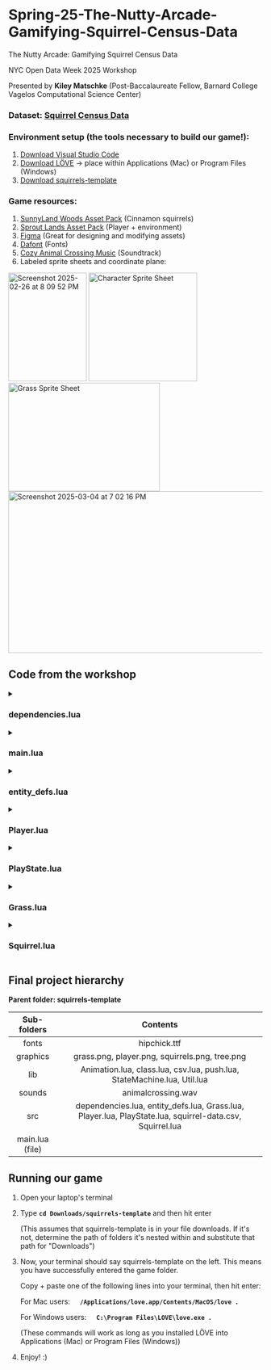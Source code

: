 # Spring-25-The-Nutty-Arcade-Gamifying-Squirrel-Census-Data

The Nutty Arcade: Gamifying Squirrel Census Data

NYC Open Data Week 2025 Workshop

Presented by **Kiley Matschke** (Post-Baccalaureate Fellow, Barnard College Vagelos Computational Science Center)

### **Dataset:** [Squirrel Census Data](https://www.dropbox.com/scl/fi/is2yaa5gz1of32xo1xwvd/squirrel-data.csv?rlkey=sao5wj2tqd98nzs6rsi5k7ot6&e=2&dl=0)

### **Environment setup (the tools necessary to build our game!):**

1. [Download Visual Studio Code](https://code.visualstudio.com/Download)
2. [Download LÖVE](https://love2d.org/) -> place within Applications (Mac) or Program Files (Windows)
3. [Download squirrels-template](https://drive.google.com/drive/folders/1Cppc49yuj7DFr-kQffVcl65eKnL7lnM-?usp=drive_link)


### **Game resources:**

1. [SunnyLand Woods Asset Pack](https://ansimuz.itch.io/sunnyland-woods) (Cinnamon squirrels)
2. [Sprout Lands Asset Pack](https://cupnooble.itch.io/sprout-lands-asset-pack) (Player + environment)
3. [Figma](http://figma.com) (Great for designing and modifying assets)
4. [Dafont](https://www.dafont.com/) (Fonts)
5. [Cozy Animal Crossing Music](https://youtu.be/8kBlKM71pjc?si=20Xfh4WgZb2Sj34r) (Soundtrack)
6. Labeled sprite sheets and coordinate plane:
<img width="155" height="215" alt="Screenshot 2025-02-26 at 8 09 52 PM" src="https://github.com/user-attachments/assets/cf662058-8055-48db-a4b8-2bce5f9d00f6" />
<img width="215" height="215" alt="Character Sprite Sheet" src="https://github.com/user-attachments/assets/861bc49f-eee1-4f24-992e-6ac2d335d3ed" />
<img width="300" height="215" alt="Grass Sprite Sheet" src="https://github.com/user-attachments/assets/f8217443-9cd3-44ff-9dbf-ae7473ea5bfd" />
<img width="650" height="320" alt="Screenshot 2025-03-04 at 7 02 16 PM" src="https://github.com/user-attachments/assets/dd6cc686-572f-4b2d-b966-84f5b65e2781" />





## **Code from the workshop**


<details>
  <summary><h3><b>dependencies.lua</b></h3></summary>
  
  ```lua
      Class = require 'lib/class'
      push = require 'lib/push'
      require 'lib/Animation'
      require 'lib/StateMachine'
      require 'lib/Util'
      
      require 'src/entity_defs'
      require 'src/Player'
      require 'src/PlayState'
      require 'src/Grass'
      require 'src/Squirrel'
      
      
      gFonts = {
          ['large'] = love.graphics.newFont('fonts/hipchick.ttf', 45)
      }
      
      
      gSounds = {
          ['music'] = love.audio.newSource('sounds/animalcrossing.wav', 'stream')
      }
      
      
      gTextures = {
          ['player'] = love.graphics.newImage('graphics/player.png'),
          ['grass'] = love.graphics.newImage('graphics/grass.png'),
          ['squirrels'] = love.graphics.newImage('graphics/squirrels.png'),
          ['tree'] = love.graphics.newImage('graphics/tree.png')
      }
      
      
      gFrames = {
          ['player'] = GenerateQuads(gTextures['player'], 48, 48),
          ['grass'] = GenerateQuads(gTextures['grass'], 64, 64),
          ['squirrels'] = GenerateQuads(gTextures['squirrels'], 32, 32)
      }
  ```
</details>






<details>
  <summary><h3><b>main.lua</b></h3></summary>
  
  ```lua
      require 'src/dependencies'
      
      VIRTUAL_WIDTH = 1280
      VIRTUAL_HEIGHT = 720
      
      
      function love.load()
          love.window.setTitle('NYC Open Data Week 2025')
          love.graphics.setDefaultFilter('nearest', 'nearest')
      
          push:setupScreen(VIRTUAL_WIDTH, VIRTUAL_HEIGHT, VIRTUAL_WIDTH, VIRTUAL_HEIGHT, {
              fullscreen = false, 
              vsync = true, 
              rezibale = true
          })
      
          gStateMachine = StateMachine {
              ['play'] = function() return PlayState() end
          }
          gStateMachine:change('play')
      
          gSounds['music']:setLooping(true)
          gSounds['music']:play()
      end
      
      
      function love.resize(w,h)
          push:resize(w,h)
      end
      
      
      function love.keypressed(key)
          love.keyboard.keysPressed[key] = true
          if key == 'return' or key == 'enter' then
              love.event.quit('restart')
          end
          if key == 'escape' then
              love.event.quit()
          end
      end
      
      
      function love.update(dt)
          love.keyboard.keysPressed = {}
          gStateMachine:update(dt)
      end
      
      
      function love.draw()
          push:start()
          love.graphics.clear(192/255, 212/255, 112/255)
          gStateMachine:render()
          push:finish()
      end
  ```
</details>







<details>
  <summary><h3><b>entity_defs.lua</b></h3></summary>
  
  ```lua
      ENTITY_DEFS = {
          ['player'] = {
              animations = {
                  ['walk-down'] = {frames = {1,2,3,4}, interval = 0.25, texture = 'player'},
                  ['walk-up'] = {frames = {5,6,7,8}, interval = 0.25, texture = 'player'},
                  ['walk-left'] = {frames = {9,10,11,12}, interval = 0.25, texture = 'player'},
                  ['walk-right'] = {frames = {13,14,15,16}, interval = 0.25, texture = 'player'},
      
                  ['idle-down'] = {frames = {1}, interval = 0, texture = 'player'},
                  ['idle-up'] = {frames = {5}, interval = 0, texture = 'player'},
                  ['idle-left'] = {frames = {9}, interval = 0, texture = 'player'},
                  ['idle-right'] = {frames = {13}, interval = 0, texture = 'player'},
              }
          },
      
      
          ['gray-squirrel'] = {
              animations = {
                  ['wag-tail'] = {frames = {1,2}, interval = 0.5, texture = 'squirrels'}
              }
          },
      
          ['cinnamon-squirrel'] = {
              animations = {
                  ['wag-tail'] = {frames = {3,4}, interval = 0.5, texture = 'squirrels'}
              }
          },
      
          ['black-squirrel'] = {
              animations = {
                  ['wag-tail'] = {frames = {5,6}, interval = 0.5, texture = 'squirrels'}
              }
          }
      }
  ```
</details>







<details>
  <summary><h3><b>Player.lua</b></h3></summary>
  
  ```lua
      Player = Class{}
      
      
      function Player:init()
          self.speed = 300
          self.x = 1
          self.y = 1
          self.animations = {}
      
          for direction, def in pairs(ENTITY_DEFS['player'].animations) do
              self.animations[direction] = Animation(def)
          end
      
          self.direction = 'idle-down'
          self.currentAnimation = self.animations[self.direction]
      end 
      
      
      function Player:update(dt)
          if love.keyboard.isDown('down') then
              self.direction = 'walk-down'
              self.y = self.y + self.speed * dt
          elseif love.keyboard.isDown('up') then
              self.direction = 'walk-up'
              self.y = self.y - self.speed * dt
          elseif love.keyboard.isDown('left') then
              self.direction = 'walk-left'
              self.x = self.x - self.speed * dt
          elseif love.keyboard.isDown('right') then
              self.direction = 'walk-right'
              self.x = self.x + self.speed * dt
          else
              self.direction = 'idle-' .. self.direction:sub(6)
          end
      
          self.currentAnimation = self.animations[self.direction]
          self.currentAnimation:update(dt)
      end
      
      
      function Player:render()
          self.currentAnimation:render(self.x, self.y)
      end
  ```
</details>








<details>
  <summary><h3><b>PlayState.lua</b></h3></summary>
  
  ```lua
      PlayState = Class{}
      
      
      function PlayState:init()
          self.player = Player()
          self.grass = Grass()
      
          local csv = require('lib/csv')
          local file = io.open('src/squirrel-data.csv', 'r')
          local data = file:read('*a')
          file:close()
      
          local parks, park_names = {}, {}
          local parsed_data = csv.openstring(data, {header=true})
          for row in parsed_data:lines() do 
              parks[row.Park] = parks[row.Park] or {}
              table.insert(parks[row.Park], row)
          end
          for park_name in pairs(parks) do
              table.insert(park_names, park_name)
          end
      
          self.squirrels = {}
          local function add_squirrel(row,color)
              local x = math.random(128, VIRTUAL_WIDTH-128)
              local y = math.random(128, VIRTUAL_HEIGHT-144)
              local above_ground = string.find(row.Location, 'Above Ground') and true or false
              table.insert(self.squirrels, {squirrel = Squirrel(x,y,color, above_ground), x=x, y=y})
          end
      
          self.selected_park = park_names[math.random(#park_names)]
          self.gray_count, self.cinnamon_count, self.black_count = 0,0,0
          for index, row in ipairs(parks[self.selected_park]) do 
              if row.Color == 'Gray' then
                  self.gray_count = self.gray_count + 1
                  add_squirrel(row, 'gray')
              elseif row.Color == 'Cinnamon' then 
                  self.cinnamon_count = self.cinnamon_count + 1
                  add_squirrel(row, 'cinnamon')
              elseif row.Color == 'Black' then 
                  self.black_count = self.black_count + 1
                  add_squirrel(row, 'black')
              end
          end
      end 
      
      
      function PlayState:update(dt)
          self.player:update(dt)
      
          for index, squirrelData in ipairs(self.squirrels) do
              squirrelData.squirrel:update(dt)
          end
      end
      
      
      function PlayState:render()
          love.graphics.push()
          self.grass:render()
          self.player:render()
      
          for index, squirrelData in ipairs(self.squirrels) do
              squirrelData.squirrel:render(squirrelData.x, squirrelData.y)
          end
      
          love.graphics.setFont(gFonts['large'])
          love.graphics.setColor(103/255, 145/255, 70/255, 1)
          love.graphics.printf(self.selected_park, 0, 32, VIRTUAL_WIDTH, 'center')
          love.graphics.printf(string.format('Gray: ' .. self.gray_count .. '    Cinnamon:  ' .. self.cinnamon_count .. '    Black:  ' .. self.black_count),
                                              0, VIRTUAL_HEIGHT-96, VIRTUAL_WIDTH, 'center')
          love.graphics.pop()
      end
      
      
      function PlayState:enter() end
      function PlayState:exit() end
  ```
</details>





<details>
  <summary><h3><b>Grass.lua</b></h3></summary>
  
  ```lua
      Grass = Class{}
      
      
      function Grass:init()
          self.tile_size = 64
          self.width = VIRTUAL_WIDTH/self.tile_size
          self.height = math.floor(VIRTUAL_HEIGHT/self.tile_size)
          self.tiles = {}
          self:generate_grass()
      end
      
      
      function Grass:generate_grass()
          for y = 1, self.height do
              table.insert(self.tiles, {})
      
              for x = 1, self.width do
                  if x == 1 and y == 1 then id = 1
                  elseif x == 1 and y == self.height then id = 23
                  elseif x == self.width and y == 1 then id = 3
                  elseif x == self.width and y == self.height then id = 25
      
                  elseif x == 1 then id = 12
                  elseif x == self.width then id = 14
                  elseif y == 1 then id = 2
                  elseif y == self.height then id = 24
                  
                  else id = math.random(56, 77) end
      
                  table.insert(self.tiles[y], {id = id})
              end
          end
      end
      
      
      function Grass:render()
          for y = 1, self.height do
              for x = 1, self.width do
                  local tile = self.tiles[y][x]
                  love.graphics.draw(gTextures['grass'], gFrames['grass'][tile.id], (x-1)*self.tile_size, (y-1)*self.tile_size)
              end
          end
      end
  ```
</details>





<details>
  <summary><h3><b>Squirrel.lua</b></h3></summary>
  
  ```lua
      Squirrel = Class{}
      
      
      function Squirrel:init(x, y, color, above_ground)
          self.x = x
          self.y = y
          self.color = color
          self.above_ground = above_ground
      
          self.animations = {}
          local squirrelDef = ENTITY_DEFS[color .. '-squirrel']
          for direction, def in pairs(squirrelDef.animations) do
              self.animations[direction] = Animation(def)
          end
      
          self.currentAnimation = self.animations['wag-tail']
      end
      
      
      function Squirrel:update(dt)
          self.currentAnimation:update(dt)
      end
      
      
      function Squirrel:render(x,y)
          if self.above_ground then love.graphics.draw(gTextures['tree'], x, y) end
      
          self.currentAnimation:render(x,y)
      end
  ```
</details>







## **Final project hierarchy**

**Parent folder: squirrels-template**

| Sub-folders       | Contents           |
| :-------------: |:-------------:| 
| fonts         | hipchick.ttf |
| graphics | grass.png, player.png, squirrels.png, tree.png  |   
| lib            | Animation.lua, class.lua, csv.lua, push.lua, StateMachine.lua, Util.lua    |   
| sounds        | animalcrossing.wav      |   
| src            | dependencies.lua, entity_defs.lua, Grass.lua, Player.lua, PlayState.lua, squirrel-data.csv, Squirrel.lua | 
| main.lua (file)        |    








## **Running our game**

1. Open your laptop's terminal
2. Type **```cd Downloads/squirrels-template```** and then hit enter

   (This assumes that squirrels-template is in your file downloads. If it's not, determine the path of folders it's nested within and substitute that path for "Downloads")

   
3. Now, your terminal should say squirrels-template on the left. This means you have successfully entered the game folder.

   Copy + paste one of the following lines into your terminal, then hit enter:

   For Mac users: &nbsp;&nbsp;&nbsp; **```/Applications/love.app/Contents/MacOS/love .```**
   
   For Windows users: &nbsp;&nbsp;&nbsp; **```C:\Program Files\LOVE\love.exe .```**

   (These commands will work as long as you installed LÖVE into Applications (Mac) or Program Files (Windows))

4. Enjoy! :)
